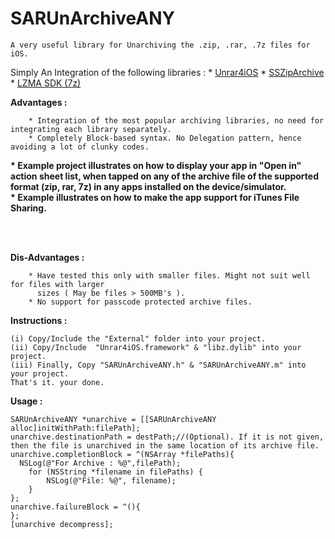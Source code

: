 SARUnArchiveANY
===============

	A very useful library for Unarchiving the .zip, .rar, .7z files for iOS.
	
Simply An Integration of the following libraries :
	* <a href="https://github.com/ararog/Unrar4iOS">Unrar4iOS</a>
	* <a href="https://github.com/soffes/ssziparchive"> SSZipArchive </a>
	* <a href="http://www.7-zip.org/sdk.html">LZMA SDK (7z)</a>


<b>Advantages :</b>

		* Integration of the most popular archiving libraries, no need for integrating each library separately.
		* Completely Block-based syntax. No Delegation pattern, hence avoiding a lot of clunky codes.
<b>		* Example project illustrates on how to display your app in "Open in" action sheet list, 
		  when tapped on any of the archive file of the supported format (zip, rar, 7z) in any apps installed on 
		  the device/simulator.
</b>
<br/>
<b>
		* Example illustrates on how to make the app support for iTunes File Sharing.
</b>

<br/>
<br/>

<b>Dis-Advantages :</b>

		* Have tested this only with smaller files. Might not suit well for files with larger 
		  sizes ( May be files > 500MB's ).
		* No support for passcode protected archive files.


<b>Instructions :</b>

	(i) Copy/Include the "External" folder into your project.
	(ii) Copy/Include  "Unrar4iOS.framework" & "libz.dylib" into your project.
	(iii) Finally, Copy "SARUnArchiveANY.h" & "SARUnArchiveANY.m" into your project.
	That's it. your done.


<b>Usage :</b>

    SARUnArchiveANY *unarchive = [[SARUnArchiveANY alloc]initWithPath:filePath];
    unarchive.destinationPath = destPath;//(Optional). If it is not given, then the file is unarchived in the same location of its archive file.
    unarchive.completionBlock = ^(NSArray *filePaths){
      NSLog(@"For Archive : %@",filePath);
		for (NSString *filename in filePaths) {
			NSLog(@"File: %@", filename);
		}
    };
    unarchive.failureBlock = ^(){
    };
    [unarchive decompress];
